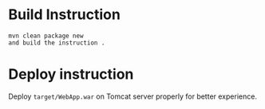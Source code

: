 

# Build Instruction


```
mvn clean package new
and build the instruction .
```

# Deploy instruction

Deploy ```target/WebApp.war``` on Tomcat server properly for better experience.

